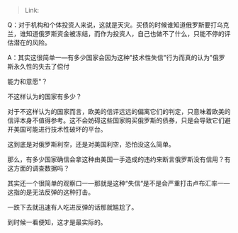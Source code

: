 > Link: 

Q：对于机构和个体投资人来说，这就是天灾。买债的时候谁知道俄罗斯要打乌克兰，谁知道俄罗斯资金被冻结，而作为投资人，自己也做不了什么，只能不停的评估潜在的风险。

A：其实这很简单一—有多少国家会因为这种"技术性失信"行为而真的认为"俄罗斯永久性的失去了偿付

能力和意愿"？

不这样认为的国家有多少？

对于不这样认为的国家而言，欧美的信评远远的偏离它们的判定，只意味着欧美的信评本身不值得参考。这不会妨碍这些国家购买俄罗斯的债券，只是会导致它们避开美国可能进行技术性破坏的平台。

这到底是对俄罗斯利空，还是对美国利空，恐怕没这么简单。

那么，有多少国家确信会拿这种由美国一手造成的违约来断言俄罗斯没有信用？有这方面的调查数据吗？

其实还一个很简单的观察口一—那就是这种“失信“是不是会严重打击卢布汇率一—这指的是无法反弹的这种打击。

一跌下去就迅速有人吃进反弹的话那就尴尬了。

到时候一看便知，这才是最实际的。